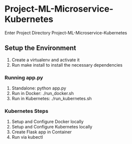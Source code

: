 # Project-ML-Microservice-Kubernetes

Enter Project Directory Project-ML-Microservice-Kubernetes

## Setup the Environment

1. Create a virtualenv and activate it
2. Run make install to install the necessary dependencies

### Running app.py

1. Standalone: python app.py
2. Run in Docker: ./run_docker.sh
3. Run in Kubernetes: ./run_kubernetes.sh

### Kubernetes Steps

1. Setup and Configure Docker locally 
2. Setup and Configure Kubernetes locally
3. Create Flask app in Container
4. Run via kubectl